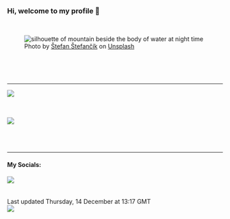 <h3>Hi, welcome to my profile 👋</h3>

<br />
<figure>
  <img
    src="https://images.unsplash.com/photo-1466853817435-05b43fe45b39?crop=entropy&cs=tinysrgb&fit=max&fm=jpg&ixid=M3wyNzQ3MDB8MHwxfHJhbmRvbXx8fHx8fHx8fDE3MDI1NTY2MzZ8&ixlib=rb-4.0.3&q=80&w=1080&auto=format"
    alt="silhouette of mountain beside the body of water at night time" 
  />
  <figcaption>Photo by <a
    href="https://unsplash.com/@cikstefan?utm_source=Profile%20readme&utm_medium=referral">Štefan Štefančík</a> on <a
    href="https://unsplash.com/?utm_source=Profile%20readme&utm_medium=referral">Unsplash</a></figcaption>
</figure>




  <br /><br /><br />

<hr />
<img
  src="https://github-readme-stats.vercel.app/api?username=shanelucy&show_icons=true&theme=calm"
/>
<br /><br /><br />

<img 
  src="https://github-readme-stats.vercel.app/api/top-langs/?username=shanelucy&theme=calm"
/>
<br /><br /><br /><br />
<hr />
<h4>My Socials:</h4>
<a href="https://uk.linkedin.com/in/shane-lucy-4735b616a">
  <img
    src="https://img.shields.io/badge/linkedin%20-%230077B5.svg?&style=for-the-badge&logo=linkedin&logoColor=white"
  />
</a>
<br /><br /><br />
Last updated Thursday, 14 December at 13:17 GMT
<br />
<img
  src="https://github.com/ShaneLucy/ShaneLucy/workflows/README%20build/badge.svg"
/>
